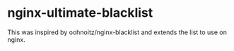 # nginx-ultimate-blacklist
This was inspired by oohnoitz/nginx-blacklist and extends the list to use on nginx.
